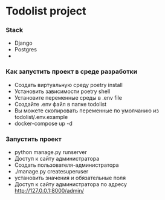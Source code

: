 # Todolist project

### Stack
- Django
- Postgres
-
### Как запустить проект в среде разработки
- Создать виртуальную среду poetry install
- Установить зависимости poetry shell
- Установите переменные среды в .env file
- Создайте .env файл в папке todolist
- Вы можете скопировать переменные по умолчанию из todolist/.env.example
- docker-compose up -d
### Запустить проект
- python manage.py runserver
- Доступ к сайту администратора
- Создать пользователя-администратора
- ./manage.py createsuperuser
- установить значения и обязательные поля
- Доступ к сайту администратора по адресу http://127.0.0.1:8000/admin/
